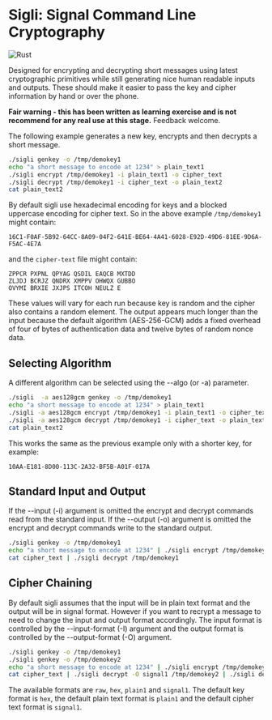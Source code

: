 # Sigli: Signal Command Line Cryptography

![Rust](https://github.com/rimasu/sigli/workflows/Rust/badge.svg)

Designed for encrypting and decrypting short messages using
latest cryptographic primitives while still generating
nice human readable inputs and outputs. These should make it easier
to pass the key and cipher information by hand or over the phone.

**Fair warning - this has been written as learning exercise and is
not recommend for any real use at this stage.** 
Feedback welcome.


The following example generates a new key, encrypts and
then decrypts a short message.
```bash
./sigli genkey -o /tmp/demokey1
echo "a short message to encode at 1234" > plain_text1
./sigli encrypt /tmp/demokey1 -i plain_text1 -o cipher_text
./sigli decrypt /tmp/demokey1 -i cipher_text -o plain_text2
cat plain_text2
```

By default sigli use hexadecimal encoding for keys and 
a blocked uppercase encoding for cipher text. So in the above
example `/tmp/demokey1` might contain:

```text
16C1-F0AF-5B92-64CC-8A09-04F2-641E-BE64-4A41-6028-E92D-49D6-81EE-9D6A-F5AC-4E7A
```

and the `cipher-text` file might contain:
```text
ZPPCR PXPNL QPYAG QSDIL EAQCB MXTDD
ZLJDJ BCRJZ QNDRX XMPPV OHWQX GUBBO
OVYMI BRXIE JXJPS ITCOH NEULZ E
```

These values will vary for each run because key is random and the cipher also 
contains a random element. The output appears much longer than the input
because the default algorithm (AES-256-GCM) adds a fixed overhead of four
 of bytes of authentication data and twelve bytes of random nonce data.
 
 ## Selecting Algorithm
 
 A different algorithm can be selected using the --algo (or -a) parameter.
 
 ```bash
./sigli  -a aes128gcm genkey -o /tmp/demokey1
 echo "a short message to encode at 1234" > plain_text1
 ./sigli -a aes128gcm encrypt /tmp/demokey1 -i plain_text1 -o cipher_text
 ./sigli -a aes128gcm decrypt /tmp/demokey1 -i cipher_text -o plain_text2
cat plain_text2
 ```
 This works the same as the previous example only with a shorter
 key, for example:
 
 
```text
10AA-E181-8D00-113C-2A32-BF5B-A01F-017A
```

## Standard Input and Output

If the --input (-i) argument is omitted the encrypt and decrypt commands
read from the standard input.
If the --output (-o) argument is omitted the encrypt and decrypt commands
write to the standard output.

 ```bash
./sigli genkey -o /tmp/demokey1
 echo "a short message to encode at 1234" | ./sigli encrypt /tmp/demokey1 > cipher_text
cat cipher_text | ./sigli decrypt /tmp/demokey1 
 ```
## Cipher Chaining

By default sigli assumes that the input will be in plain text format and the output
will be in signal format. However if you want to recrypt a message to need to change
the input and output format accordingly.
The input format is controlled by the --input-format (-I) argument and
the output format is controlled by the --output-format (-O) argument.

 ```bash
./sigli genkey -o /tmp/demokey1
./sigli genkey -o /tmp/demokey2
 echo "a short message to encode at 1234" | ./sigli encrypt /tmp/demokey1  | ./sigli encrypt -I signal1 /tmp/demokey2 > cipher_text
cat cipher_text | ./sigli decrypt -O signal1 /tmp/demokey2 | ./sigli decrypt /tmp/demokey1 
 ```
The available formats are `raw`, `hex`, `plain1` and `signal1`.
The default key format is `hex`, the default plain text format is `plain1` and 
the default cipher text format is `signal1`.


